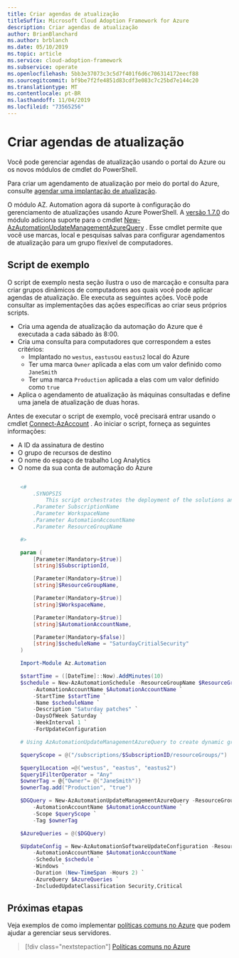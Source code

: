 ```yaml
---
title: Criar agendas de atualização
titleSuffix: Microsoft Cloud Adoption Framework for Azure
description: Criar agendas de atualização
author: BrianBlanchard
ms.author: brblanch
ms.date: 05/10/2019
ms.topic: article
ms.service: cloud-adoption-framework
ms.subservice: operate
ms.openlocfilehash: 5bb3e37073c3c5d7f401f6d6c706314172eecf88
ms.sourcegitcommit: bf9be7f2fe4851d83cdf3e083c7c25bd7e144c20
ms.translationtype: MT
ms.contentlocale: pt-BR
ms.lasthandoff: 11/04/2019
ms.locfileid: "73565256"
---
```

# <a name="create-update-schedules"></a>Criar agendas de atualização

Você pode gerenciar agendas de atualização usando o portal do Azure ou os novos módulos de cmdlet do PowerShell.

Para criar um agendamento de atualização por meio do portal do Azure, consulte [agendar uma implantação de atualização](https://docs.microsoft.com/azure/automation/automation-tutorial-update-management#schedule-an-update-deployment).

O módulo AZ. Automation agora dá suporte à configuração do gerenciamento de atualizações usando Azure PowerShell. A [versão 1.7.0](https://www.powershellgallery.com/packages/Az/1.7.0) do módulo adiciona suporte para o cmdlet [New-AzAutomationUpdateManagementAzureQuery](https://docs.microsoft.com/powershell/module/az.automation/new-azautomationupdatemanagementazurequery?view=azps-1.7.0) . Esse cmdlet permite que você use marcas, local e pesquisas salvas para configurar agendamentos de atualização para um grupo flexível de computadores.

## <a name="example-script"></a>Script de exemplo

O script de exemplo nesta seção ilustra o uso de marcação e consulta para criar grupos dinâmicos de computadores aos quais você pode aplicar agendas de atualização. Ele executa as seguintes ações. Você pode consultar as implementações das ações específicas ao criar seus próprios scripts.

- Cria uma agenda de atualização da automação do Azure que é executada a cada sábado às 8:00.
- Cria uma consulta para computadores que correspondem a estes critérios:
  - Implantado no `westus`, `eastus`ou `eastus2` local do Azure
  - Ter uma marca `Owner` aplicada a elas com um valor definido como `JaneSmith`
  - Ter uma marca `Production` aplicada a elas com um valor definido como `true`
- Aplica o agendamento de atualização às máquinas consultadas e define uma janela de atualização de duas horas.

Antes de executar o script de exemplo, você precisará entrar usando o cmdlet [Connect-AzAccount](https://docs.microsoft.com/powershell/module/az.accounts/connect-azaccount?view=azps-2.1.0) . Ao iniciar o script, forneça as seguintes informações:

- A ID da assinatura de destino
- O grupo de recursos de destino
- O nome do espaço de trabalho Log Analytics
- O nome da sua conta de automação do Azure

```powershell

    <#
        .SYNOPSIS
            This script orchestrates the deployment of the solutions and the agents.
        .Parameter SubscriptionName
        .Parameter WorkspaceName
        .Parameter AutomationAccountName
        .Parameter ResourceGroupName

    #>

    param (
        [Parameter(Mandatory=$true)]
        [string]$SubscriptionId,

        [Parameter(Mandatory=$true)]
        [string]$ResourceGroupName,

        [Parameter(Mandatory=$true)]
        [string]$WorkspaceName,

        [Parameter(Mandatory=$true)]
        [string]$AutomationAccountName,

        [Parameter(Mandatory=$false)]
        [string]$scheduleName = "SaturdayCritialSecurity"
    )

    Import-Module Az.Automation

    $startTime = ([DateTime]::Now).AddMinutes(10)
    $schedule = New-AzAutomationSchedule -ResourceGroupName $ResourceGroupName `
        -AutomationAccountName $AutomationAccountName `
        -StartTime $startTime `
        -Name $scheduleName `
        -Description "Saturday patches" `
        -DaysOfWeek Saturday `
        -WeekInterval 1 `
        -ForUpdateConfiguration

    # Using AzAutomationUpdateManagementAzureQuery to create dynamic groups.

    $queryScope = @("/subscriptions/$SubscriptionID/resourceGroups/")

    $query1Location =@("westus", "eastus", "eastus2")
    $query1FilterOperator = "Any"
    $ownerTag = @{"Owner"= @("JaneSmith")}
    $ownerTag.add("Production", "true")

    $DGQuery = New-AzAutomationUpdateManagementAzureQuery -ResourceGroupName $ResourceGroupName `
        -AutomationAccountName $AutomationAccountName `
        -Scope $queryScope `
        -Tag $ownerTag

    $AzureQueries = @($DGQuery)

    $UpdateConfig = New-AzAutomationSoftwareUpdateConfiguration -ResourceGroupName $ResourceGroupName `
        -AutomationAccountName $AutomationAccountName `
        -Schedule $schedule `
        -Windows `
        -Duration (New-TimeSpan -Hours 2) `
        -AzureQuery $AzureQueries `
        -IncludedUpdateClassification Security,Critical
```

## <a name="next-steps"></a>Próximas etapas

Veja exemplos de como implementar [políticas comuns no Azure](./common-policies.md) que podem ajudar a gerenciar seus servidores.

> [!div class="nextstepaction"]
> [Políticas comuns no Azure](./common-policies.md)

